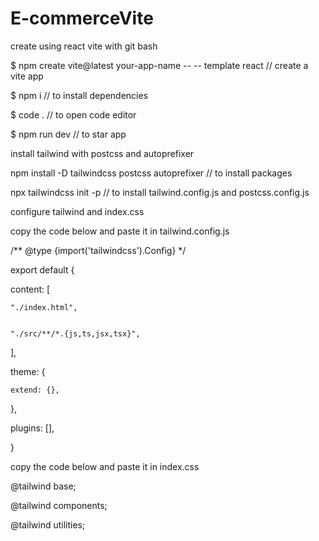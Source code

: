 # E-commerceVite

create using react vite with git bash

$ npm create vite@latest your-app-name -- -- template react  // create a vite app


$ npm i                                                      // to install dependencies


$ code .                                                     // to open code editor


$ npm run dev                                                // to star app



install tailwind with postcss and autoprefixer 


npm install -D tailwindcss postcss autoprefixer              // to install packages


npx tailwindcss init -p                                      // to install tailwind.config.js and postcss.config.js


configure tailwind and index.css


copy the code below and paste it in tailwind.config.js


/** @type {import('tailwindcss').Config} */


export default {


  content: [

  
    "./index.html",

    
    "./src/**/*.{js,ts,jsx,tsx}",

    
  ],

  
  theme: {

  
    extend: {},

    
  },

  
  plugins: [],

  
}


copy the code below and paste it in index.css

@tailwind base;


@tailwind components;


@tailwind utilities;



